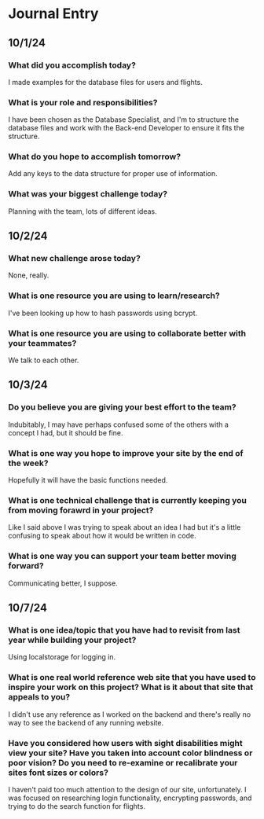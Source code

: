 # Journal Entry

## 10/1/24
### What did you accomplish today?
I made examples for the database files for users and flights.

### What is your role and responsibilities?
I have been chosen as the Database Specialist, and I'm to structure the database files and work with the Back-end Developer to ensure it fits the structure.

### What do you hope to accomplish tomorrow?
Add any keys to the data structure for proper use of information.

### What was your biggest challenge today?
Planning with the team, lots of different ideas.


## 10/2/24
### What new challenge arose today?
None, really.

### What is one resource you are using to learn/research?
I've been looking up how to hash passwords using bcrypt.

### What is one resource you are using to collaborate better with your teammates?
We talk to each other.


## 10/3/24
### Do you believe you are giving your best effort to the team?
Indubitably, I may have perhaps confused some of the others with a concept I had, but it should be fine.

### What is one way you hope to improve your site by the end of the week?
Hopefully it will have the basic functions needed.

### What is one technical challenge that is currently keeping you from moving forawrd in your project?
Like I said above I was trying to speak about an idea I had but it's a little confusing to speak about how it would be written in code.

### What is one way you can support your team better moving forward?
Communicating better, I suppose.


## 10/7/24
### What is one idea/topic that you have had to revisit from last year while building your project?
Using localstorage for logging in.

### What is one real world reference web site that you have used to inspire your work on this project? What is it about that site that appeals to you?
I didn't use any reference as I worked on the backend and there's really no way to see the backend of any running website.

### Have you considered how users with sight disabilities might view your site? Have you taken into account color blindness or poor vision? Do you need to re-examine or recalibrate your sites font sizes or colors?
I haven't paid too much attention to the design of our site, unfortunately. I was focused on researching login functionality, encrypting passwords, and trying to do the search function for flights.